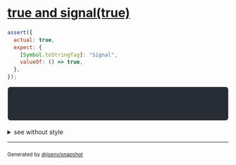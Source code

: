# [true and signal(true)](../../wrapped_value.test.js#L159)

```js
assert({
  actual: true,
  expect: {
    [Symbol.toStringTag]: "Signal",
    valueOf: () => true,
  },
});
```

![img](throw.svg)

<details>
  <summary>see without style</summary>

```console
AssertionError: actual and expect are different

actual: true
expect: Signal(true)
```

</details>


---

<sub>
  Generated by <a href="https://github.com/jsenv/core/tree/main/packages/tooling/snapshot">@jsenv/snapshot</a>
</sub>
